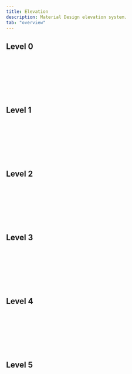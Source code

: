 ```yaml
---
title: Elevation
description: Material Design elevation system.
tab: "overview"
---
```


## Level 0

<div class="box elevation-0"></div>

## Level 1

<div class="box elevation-1"></div>

## Level 2

<div class="box elevation-2"></div>

## Level 3

<div class="box elevation-3"></div>

## Level 4

<div class="box elevation-4"></div>

## Level 5

<div class="box elevation-5"></div>

<style>
  .box {
    width: 180px;
    aspect-ratio: 16 / 9;
    border-radius: 0.5rem;
    background: var(--md-sys-color-surface-variant);
  }
</style>
